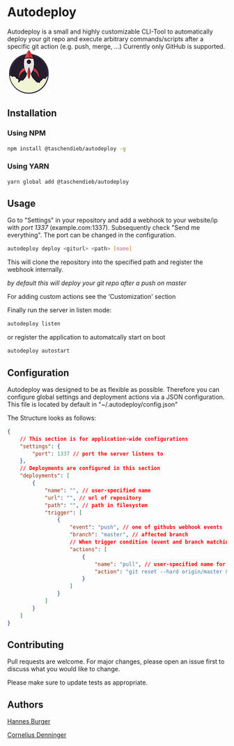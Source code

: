 # Autodeploy 

Autodeploy is a small and highly customizable CLI-Tool to automatically deploy your git repo and execute arbitrary commands/scripts after a specific git action (e.g. push, merge, ...)
Currently only GitHub is supported.  
![logo](https://raw.githubusercontent.com/Taschendieb/autodeploy/master/icon.png)

## Installation

### Using NPM
```bash
npm install @taschendieb/autodeploy -g
```

### Using YARN
```bash
yarn global add @taschendieb/autodeploy
```

## Usage

Go to "Settings" in your repository and add a webhook to your website/ip with _port 1337_ (example.com:1337). Subsequently check "Send me everything".
The port can be changed in the configuration.

```bash
autodeploy deploy <giturl> <path> [name]
```

This will clone the repository into the specified path and register the webhook internally.

_by default this will deploy your git repo after a push on master_

For adding custom actions see the 'Customization' section

Finally run the server in listen mode:

```bash
autodeploy listen
```

or register the application to automatcally start on boot

```bash
autodeploy autostart
```

## Configuration

Autodeploy was designed to be as flexible as possible. Therefore you can configure global settings and deployment actions via a JSON configuration.
This file is located by default in "~/.autodeploy/config.json"

The Structure looks as follows:

```JSON
{
    // This section is for application-wide configurations
    "settings": {
        "port": 1337 // port the server listens to
    },
    // Deployments are configured in this section
    "deployments": [
        {
            "name": "", // user-specified name
            "url": "", // url of repository
            "path": "", // path in filesystem
            "trigger": [
                {
                    "event": "push", // one of githubs webhook events
                    "branch": "master", // affected branch
                    // When trigger condition (event and branch matching) is true the following actions will be performed in the order they are listed
                    "actions": [
                        {
                            "name": "pull", // user-specified name for reference
                            "action": "git reset --hard origin/master && git pull" // shell commannd to execute
                        }
                    ]
                }
            ]
        }
    ]
}
```

## Contributing
Pull requests are welcome. For major changes, please open an issue first to discuss what you would like to change.

Please make sure to update tests as appropriate.

## Authors

[Hannes Burger](https://github.com/burgha)

[Cornelius Denninger](https://codenn.de)
